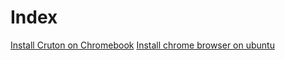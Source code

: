 Index
=====
[Install Cruton on Chromebook](cruton.md)
[Install chrome browser on ubuntu](chrome-browser.md)
